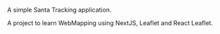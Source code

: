 A simple Santa Tracking application.

A project to learn WebMapping using NextJS, Leaflet and React Leaflet.